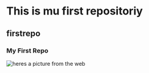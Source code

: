 # This is mu first repositoriy
 ## firstrepo
 ### My First Repo
 
 ![heres a picture from the web](https://www.google.com/imgres?imgurl=https%3A%2F%2Fcdn2.hubspot.net%2Fhubfs%2F53%2Fparts-url.jpg&tbnid=MrReMsjL39J6nM&vet=12ahUKEwiijPaa7fT9AhVGpycCHaXRAfkQMygFegUIARDuAQ..i&imgrefurl=https%3A%2F%2Fblog.hubspot.com%2Fmarketing%2Fparts-url&docid=Dj8HvZggfxzvvM&w=584&h=398&q=image%20url&ved=2ahUKEwiijPaa7fT9AhVGpycCHaXRAfkQMygFegUIARDuAQ)
